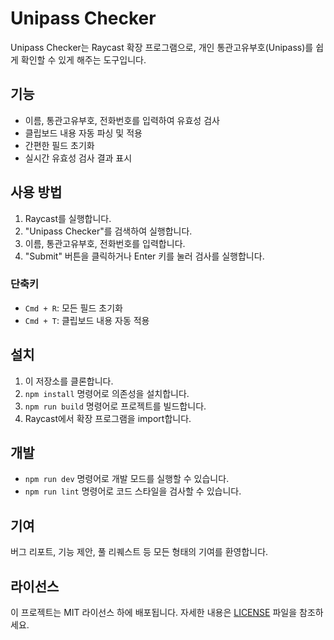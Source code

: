 # Unipass Checker

Unipass Checker는 Raycast 확장 프로그램으로, 개인 통관고유부호(Unipass)를 쉽게 확인할 수 있게 해주는 도구입니다.

## 기능

- 이름, 통관고유부호, 전화번호를 입력하여 유효성 검사
- 클립보드 내용 자동 파싱 및 적용
- 간편한 필드 초기화
- 실시간 유효성 검사 결과 표시

## 사용 방법

1. Raycast를 실행합니다.
2. "Unipass Checker"를 검색하여 실행합니다.
3. 이름, 통관고유부호, 전화번호를 입력합니다.
4. "Submit" 버튼을 클릭하거나 Enter 키를 눌러 검사를 실행합니다.

### 단축키

- `Cmd + R`: 모든 필드 초기화
- `Cmd + T`: 클립보드 내용 자동 적용

## 설치

1. 이 저장소를 클론합니다.
2. `npm install` 명령어로 의존성을 설치합니다.
3. `npm run build` 명령어로 프로젝트를 빌드합니다.
4. Raycast에서 확장 프로그램을 import합니다.

## 개발

- `npm run dev` 명령어로 개발 모드를 실행할 수 있습니다.
- `npm run lint` 명령어로 코드 스타일을 검사할 수 있습니다.

## 기여

버그 리포트, 기능 제안, 풀 리퀘스트 등 모든 형태의 기여를 환영합니다.

## 라이선스

이 프로젝트는 MIT 라이선스 하에 배포됩니다. 자세한 내용은 [LICENSE](LICENSE) 파일을 참조하세요.
